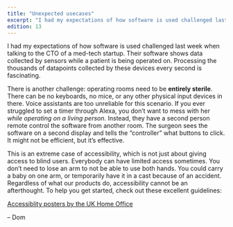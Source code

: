 ```yaml
---
title: "Unexpected usecases"
excerpt: "I had my expectations of how software is used challenged last week when talking to the CTO of a med-tech startup."
edition: 13
---
```

I had my expectations of how software is used challenged last week when talking to the CTO of a med-tech startup. Their software shows data collected by sensors while a patient is being operated on. Processing the thousands of datapoints collected by these devices every second is fascinating.

There is another challenge: operating rooms need to be **entirely sterile**. There can be no keyboards, no mice, or any other physical input devices in there. Voice assistants are too unreliable for this scenario. If you ever struggled to set a timer through Alexa, you don’t want to mess with her _while operating on a living person_. Instead, they have a second person remote control the software from another room. The surgeon sees the software on a second display and tells the “controller” what buttons to click. It might not be efficient, but it’s effective.

This is an extreme case of accessibility, which is not just about giving access to blind users. Everybody can have limited access sometimes. You don’t need to lose an arm to not be able to use both hands. You could carry a baby on one arm, or temporarily have it in a cast because of an accident. Regardless of what our products do, accessibility cannot be an afterthought. To help you get started, check out these excellent guidelines:

[Accessiblity posters by the UK Home Office](https://accessibility.blog.gov.uk/2016/09/02/dos-and-donts-on-designing-for-accessibility/)

– Dom
